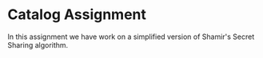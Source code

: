 # Catalog Assignment 
In this assignment we have work on a simplified version of Shamir's Secret Sharing algorithm.
